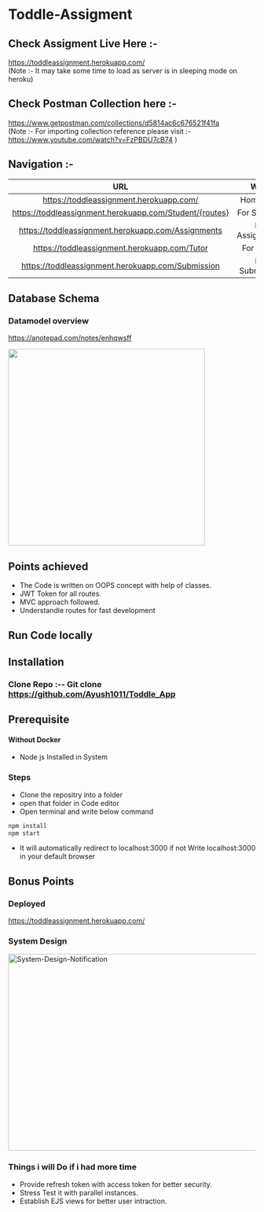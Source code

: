 # Toddle-Assigment


## Check Assigment Live Here :-  

<a href="https://toddleassignment.herokuapp.com/">https://toddleassignment.herokuapp.com/</a>  
(Note :- It may take some time to load as server is in sleeping mode on heroku)

## Check Postman Collection here :-  

<a href="https://www.getpostman.com/collections/d5814ac6c676521f41fa">https://www.getpostman.com/collections/d5814ac6c676521f41fa</a>  
(Note :- For importing collection reference please visit :- https://www.youtube.com/watch?v=FzPBDU7cB74 )

## Navigation :- 
| URL | Work |
| :---: | :---: | 
| https://toddleassignment.herokuapp.com/ | HomePage | 
| https://toddleassignment.herokuapp.com/Student/{routes} | For Students | 
| https://toddleassignment.herokuapp.com/Assignments | For Assignments | 
| https://toddleassignment.herokuapp.com/Tutor | For Tutors | 
| https://toddleassignment.herokuapp.com/Submission | For Submission | 

## Database Schema

### Datamodel overview
https://anotepad.com/notes/enhqwsff

<img src="https://firebasestorage.googleapis.com/v0/b/virtusa-58806.appspot.com/o/Teacher_Student_ER.jpg?alt=media&token=6f4798f5-658b-40b8-bd55-620170d834da" data- width="400" height="400" />

## Points achieved
* The Code is written on OOPS concept with help of classes.
* JWT Token for all routes.
* MVC approach followed.
* Understandle routes for fast development



## Run Code locally

## Installation 

### Clone Repo :-- Git clone https://github.com/Ayush1011/Toddle_App

## Prerequisite
#### Without Docker
* Node js Installed in System

### Steps 
* Clone the repositry into a folder
* open that folder in Code editor
* Open terminal and write below command
 ```bash
npm install
npm start
```
* It will automatically redirect to localhost:3000 if not Write localhost:3000 in your default browser

## Bonus Points

### Deployed
<a href="https://toddleassignment.herokuapp.com/">https://toddleassignment.herokuapp.com/</a>  

### System Design
<a href='https://postimg.cc/Z025pwVx' target='_blank'><img src='https://i.postimg.cc/Z025pwVx/System-Design-Notification.jpg' border='0' alt='System-Design-Notification' width="700" height="400"/></a>


### Things i will Do if i had more time 
* Provide refresh token with access token for better security.
* Stress Test it with parallel instances.
* Establish EJS views for better user intraction.
